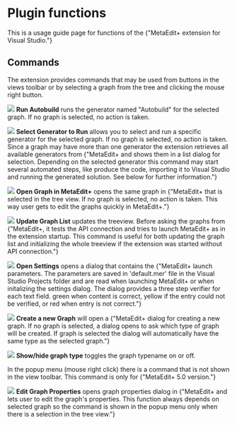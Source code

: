 # Plugin functions

This is a usage guide page for functions of the {"MetaEdit+ extension for Visual Studio."}

## Commands

The extension provides commands that may be used from buttons in the views toolbar or by selecting a graph from the tree and clicking the mouse right button.

 ![](AdvancedInstructions_http://metaedit-plugin-for-eclipse.googlecode.com/svn/trunk/com.metacase.graphbrowser/icons/run_generator_icon.png) **Run Autobuild** runs the generator named "Autobuild" for the selected graph. If no graph is selected, no action is taken.

 ![](AdvancedInstructions_http://metaedit-plugin-for-eclipse.googlecode.com/svn/trunk/com.metacase.graphbrowser/icons/select_generator_to_run_icon.png) **Select Generator to Run** allows you to select and run a specific generator for the selected graph. If no graph is selected, no action is taken. Since a graph may have more than one generator the extension retrieves all available generators from {"MetaEdit+ and shows them in a list dialog for selection. Depending on the selected generator this command may start several automated steps, like produce the code, importing it to Visual Studio and running the generated solution. See below for further information."}

 ![](AdvancedInstructions_http://metaedit-plugin-for-eclipse.googlecode.com/svn/trunk/com.metacase.graphbrowser/icons/open_graph_in_metaedit_icon.png) **Open Graph in MetaEdit+** opens the same graph in {"MetaEdit+ that is selected in the tree view. If no graph is selected, no action is taken. This way user gets to edit the graphs quickly in MetaEdit+."}

 ![](AdvancedInstructions_http://metaedit-plugin-for-eclipse.googlecode.com/svn/trunk/com.metacase.graphbrowser/icons/update_graph_list_icon.png) **Update Graph List** updates the treeview. Before asking the graphs from {"MetaEdit+, it tests the API connection and tries to launch MetaEdit+ as in the extension startup. This command is useful for both updating the graph list and initializing the whole treeview if the extension was started without API connection."}

 ![](AdvancedInstructions_http://metaedit-plugin-for-eclipse.googlecode.com/svn/trunk/com.metacase.graphbrowser/icons/settings_icon.png) **Open Settings** opens a dialog that contains the {"MetaEdit+ launch parameters. The parameters are saved in 'default.mer' file in the Visual Studio Projects folder and are read when launching MetaEdit+ or when initalizing the settings dialog. The dialog provides a three step verifier for each text field. green when content is correct, yellow if the entry could not be verified, or red when entry is not correct."}

 ![](AdvancedInstructions_http://metaedit-plugin-for-eclipse.googlecode.com/svn/trunk/com.metacase.graphbrowser/icons/create_graph_icon.png) **Create a new Graph** will open a {"MetaEdit+ dialog for creating a new graph. If no graph is selected, a dialog opens to ask which type of graph will be created. If graph is selected the dialog will automatically have the same type as the selected graph."}

![](AdvancedInstructions_http://metaedit-plugin-for-eclipse.googlecode.com/svn/trunk/com.metacase.graphbrowser/icons/folder_explore.png) **Show/hide graph type** toggles the graph typename on or off.

In the popup menu (mouse right click) there is a command that is not shown in the view toolbar. This command is only for {"MetaEdit+ 5.0 version."}

 ![](AdvancedInstructions_http://metaedit-plugin-for-eclipse.googlecode.com/svn/trunk/com.metacase.graphbrowser/icons/edit_properties_icon.png) **Edit Graph Properties** opens graph properties dialog in {"MetaEdit+ and lets user to edit the graph's properties. This function always depends on selected graph so the command is shown in the popup menu only when there is a selection in the tree view."}
